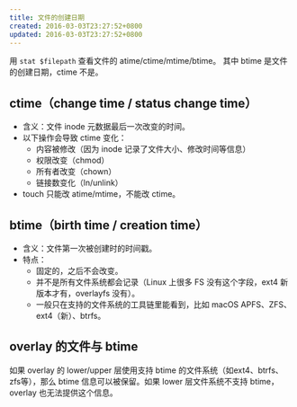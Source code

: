 ```yaml
---
title: 文件的创建日期
created: 2016-03-03T23:27:52+0800
updated: 2016-03-03T23:27:52+0800
---
```



用 `stat $filepath` 查看文件的 atime/ctime/mtime/btime。
其中 btime 是文件的创建日期，ctime 不是。

## ctime（change time / status change time）

- 含义：文件 inode 元数据最后一次改变的时间。
- 以下操作会导致 ctime 变化：
  - 内容被修改（因为 inode 记录了文件大小、修改时间等信息）
  - 权限改变（chmod）
  - 所有者改变（chown）
  - 链接数变化（ln/unlink）
- touch 只能改 atime/mtime，不能改 ctime。

## btime（birth time / creation time）

- 含义：文件第一次被创建时的时间戳。
- 特点：
  - 固定的，之后不会改变。
  - 并不是所有文件系统都会记录（Linux 上很多 FS 没有这个字段，ext4 新版本才有，overlayfs 没有）。
  - 一般只在支持的文件系统的工具链里能看到，比如 macOS APFS、ZFS、ext4（新）、btrfs。


## overlay 的文件与 btime

如果 overlay 的 lower/upper 层使用支持 btime 的文件系统（如ext4、btrfs、zfs等），那么 btime 信息可以被保留。如果 lower 层文件系统不支持 btime，overlay 也无法提供这个信息。

